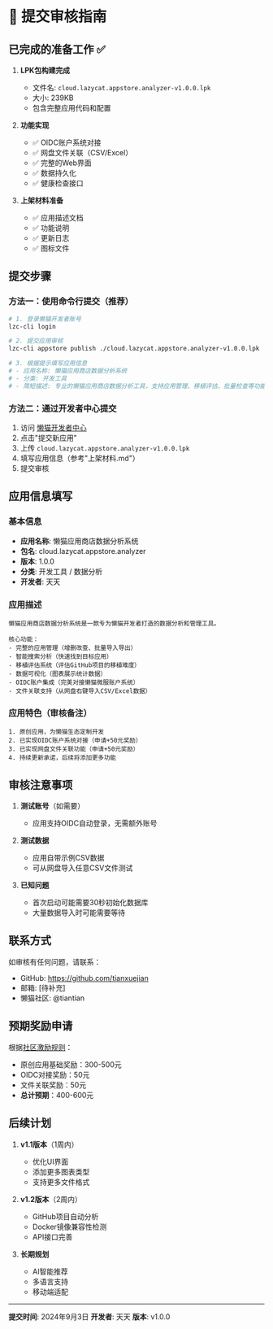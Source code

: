 # 🚀 提交审核指南

## 已完成的准备工作 ✅

1. **LPK包构建完成**
   - 文件名: `cloud.lazycat.appstore.analyzer-v1.0.0.lpk`
   - 大小: 239KB
   - 包含完整应用代码和配置

2. **功能实现**
   - ✅ OIDC账户系统对接
   - ✅ 网盘文件关联（CSV/Excel）
   - ✅ 完整的Web界面
   - ✅ 数据持久化
   - ✅ 健康检查接口

3. **上架材料准备**
   - ✅ 应用描述文档
   - ✅ 功能说明
   - ✅ 更新日志
   - ✅ 图标文件

## 提交步骤

### 方法一：使用命令行提交（推荐）

```bash
# 1. 登录懒猫开发者账号
lzc-cli login

# 2. 提交应用审核
lzc-cli appstore publish ./cloud.lazycat.appstore.analyzer-v1.0.0.lpk

# 3. 根据提示填写应用信息
# - 应用名称: 懒猫应用商店数据分析系统
# - 分类: 开发工具
# - 简短描述: 专业的懒猫应用商店数据分析工具，支持应用管理、移植评估、批量检查等功能
```

### 方法二：通过开发者中心提交

1. 访问 [懒猫开发者中心](https://developer.lazycat.cloud/manage)
2. 点击"提交新应用"
3. 上传 `cloud.lazycat.appstore.analyzer-v1.0.0.lpk`
4. 填写应用信息（参考"上架材料.md"）
5. 提交审核

## 应用信息填写

### 基本信息
- **应用名称**: 懒猫应用商店数据分析系统
- **包名**: cloud.lazycat.appstore.analyzer
- **版本**: 1.0.0
- **分类**: 开发工具 / 数据分析
- **开发者**: 天天

### 应用描述
```
懒猫应用商店数据分析系统是一款专为懒猫开发者打造的数据分析和管理工具。

核心功能：
- 完整的应用管理（增删改查、批量导入导出）
- 智能搜索分析（快速找到目标应用）
- 移植评估系统（评估GitHub项目的移植难度）
- 数据可视化（图表展示统计数据）
- OIDC账户集成（完美对接懒猫微服账户系统）
- 文件关联支持（从网盘右键导入CSV/Excel数据）
```

### 应用特色（审核备注）
```
1. 原创应用，为懒猫生态定制开发
2. 已实现OIDC账户系统对接（申请+50元奖励）
3. 已实现网盘文件关联功能（申请+50元奖励）
4. 持续更新承诺，后续将添加更多功能
```

## 审核注意事项

1. **测试账号**（如需要）
   - 应用支持OIDC自动登录，无需额外账号

2. **测试数据**
   - 应用自带示例CSV数据
   - 可从网盘导入任意CSV文件测试

3. **已知问题**
   - 首次启动可能需要30秒初始化数据库
   - 大量数据导入时可能需要等待

## 联系方式

如审核有任何问题，请联系：
- GitHub: https://github.com/tianxuejian
- 邮箱: [待补充]
- 懒猫社区: @tiantian

## 预期奖励申请

根据[社区激励规则](https://developer.lazycat.cloud/store-rule.html)：
- 原创应用基础奖励：300-500元
- OIDC对接奖励：50元
- 文件关联奖励：50元
- **总计预期**：400-600元

## 后续计划

1. **v1.1版本**（1周内）
   - 优化UI界面
   - 添加更多图表类型
   - 支持更多文件格式

2. **v1.2版本**（2周内）
   - GitHub项目自动分析
   - Docker镜像兼容性检测
   - API接口完善

3. **长期规划**
   - AI智能推荐
   - 多语言支持
   - 移动端适配

---

**提交时间**: 2024年9月3日
**开发者**: 天天
**版本**: v1.0.0